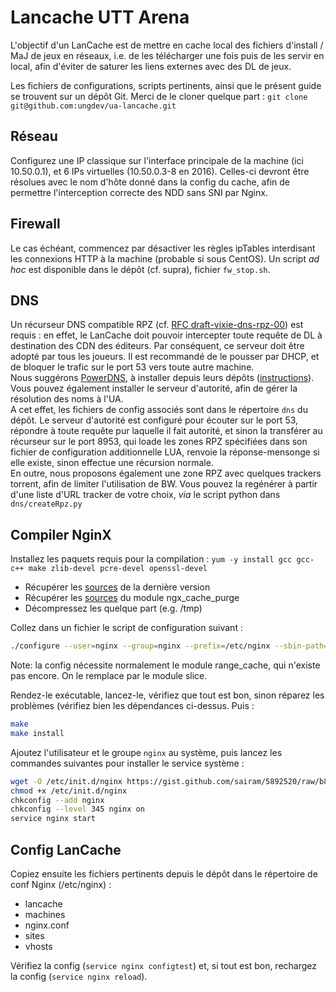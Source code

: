 # Lancache UTT Arena

L'objectif d'un LanCache est de mettre en cache local des fichiers d'install / MaJ de jeux en réseaux, i.e. de les télécharger une fois puis de les servir en local, afin d'éviter de saturer les liens externes avec des DL de jeux.

Les fichiers de configurations, scripts pertinents, ainsi que le présent guide se trouvent sur un dépôt Git. Merci de le cloner quelque part : `git clone git@github.com:ungdev/ua-lancache.git`

## Réseau

Configurez une IP classique sur l'interface principale de la machine (ici 10.50.0.1), et 6 IPs virtuelles (10.50.0.3-8 en 2016). Celles-ci devront être résolues avec le nom d'hôte donné dans la config du cache, afin de permettre l'interception correcte des NDD sans SNI par Nginx.

## Firewall

Le cas échéant, commencez par désactiver les règles ipTables interdisant les connexions HTTP à la machine (probable si sous CentOS). Un script _ad hoc_ est disponible dans le dépôt (cf. supra), fichier `fw_stop.sh`.

## DNS

Un récurseur DNS compatible RPZ (cf. [RFC draft-vixie-dns-rpz-00](https://tools.ietf.org/html/draft-vixie-dns-rpz-00)) est requis : en effet, le LanCache doit pouvoir intercepter toute requête de DL à destination des CDN des éditeurs. Par conséquent, ce serveur doit être adopté par tous les joueurs. Il est recommandé de le pousser par DHCP, et de bloquer le trafic sur le port 53 vers toute autre machine.  
Nous suggérons [PowerDNS](https://www.powerdns.com/), à installer depuis leurs dépôts ([instructions](https://repo.powerdns.com/)). Vous pouvez également installer le serveur d'autorité, afin de gérer la résolution des noms à l'UA.  
A cet effet, les fichiers de config associés sont dans le répertoire `dns` du dépôt. Le serveur d'autorité est configuré pour écouter sur le port 53, répondre à toute requête pur laquelle il fait autorité, et sinon la transférer au récurseur sur le port 8953, qui loade les zones RPZ spécifiées dans son fichier de configuration additionnelle LUA, renvoie la réponse-mensonge si elle existe, sinon effectue une récursion normale.  
En outre, nous proposons également une zone RPZ avec quelques trackers torrent, afin de limiter l'utilisation de BW. Vous pouvez la regénérer à partir d'une liste d'URL tracker de votre choix, *via* le script python dans `dns/createRpz.py`

## Compiler NginX

Installez les paquets requis pour la compilation :
`yum -y install gcc gcc-c++ make zlib-devel pcre-devel openssl-devel`

  - Récupérer les [sources](http://nginx.org/en/download.html) de la dernière version
  - Récupérer les [sources](http://labs.frickle.com/nginx_ngx_cache_purge/) du module ngx_cache_purge
  - Décompressez les quelque part (e.g. /tmp)

Collez dans un fichier le script de configuration suivant :
```bash
./configure --user=nginx --group=nginx --prefix=/etc/nginx --sbin-path=/usr/sbin/nginx --conf-path=/etc/nginx/nginx.conf --pid-path=/var/run/nginx.pid --lock-path=/var/run/nginx.lock --error-log-path=/var/log/nginx/error.log --http-log-path=/var/log/nginx/access.log --with-http_gzip_static_module --with-http_stub_status_module --with-http_ssl_module --with-pcre --with-file-aio --with-http_realip_module --without-http_scgi_module --without-http_uwsgi_module --without-http_fastcgi_module --add-module=../ngx_cache_purge-2.3
```
Note: la config nécessite normalement le module range_cache, qui n'existe pas encore. On le remplace par le module slice.

Rendez-le exécutable, lancez-le, vérifiez que tout est bon, sinon réparez les problèmes (vérifiez bien les dépendances ci-dessus. Puis :
```bash
make
make install
```

Ajoutez l'utilisateur et le groupe `nginx` au système, puis lancez les commandes suivantes pour installer le service système :
```bash
wget -O /etc/init.d/nginx https://gist.github.com/sairam/5892520/raw/b8195a71e944d46271c8a49f2717f70bcd04bf1a/etc-init.d-nginx
chmod +x /etc/init.d/nginx
chkconfig --add nginx
chkconfig --level 345 nginx on
service nginx start
```

## Config LanCache

Copiez ensuite les fichiers pertinents depuis le dépôt dans le répertoire de conf Nginx (/etc/nginx) :
  * lancache
  * machines
  * nginx.conf
  * sites
  * vhosts

Vérifiez la config (`service nginx configtest`) et, si tout est bon, rechargez la config (`service nginx reload`).
